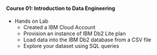 #### Course 01: Introduction to Data Engineering
- Hands on Lab
  - Created a IBM Cloud Account
  - Provision an instance of IBM Db2 Lite plan
  - Load data into the IBM Db2 database from a CSV file
  - Explore your dataset using SQL queries

